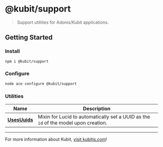# @kubit/support

> Support utilities for Adonis/Kubit applications.

## Getting Started

### Install

```sh
npm i @kubit/support
```

### Configure

```sh
node ace configure @kubit/support
```

### Utilities

| Name                              | Description                                                                         |
| --------------------------------- | ----------------------------------------------------------------------------------- |
| [**UsesUuids**](src/UsesUuids.ts) | Mixin for Lucid to automatically set a UUID as the `id` of the model upon creation. |

<hr />

For more information about Kubit, [visit kubitjs.com](https://kubitjs.com)!
